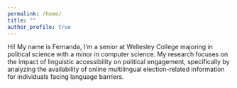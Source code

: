```yaml
---
permalink: /home/
title: ""
author_profile: true
---
```


Hi! My name is Fernanda, I'm a senior at Wellesley College majoring in political science with a minor in computer science. My research focuses on the impact of linguistic accessibility on political engagement, specifically by analyzing the availability of online multilingual election-related information for individuals facing language barriers. 